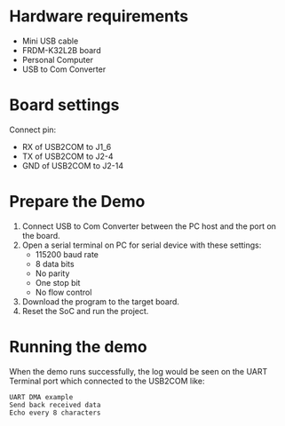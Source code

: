 Hardware requirements
===================
- Mini USB cable
- FRDM-K32L2B board
- Personal Computer
- USB to Com Converter

Board settings
============
Connect pin:
- RX of USB2COM to J1_6
- TX of USB2COM to J2-4
- GND of USB2COM to J2-14

Prepare the Demo
===============
1.  Connect USB to Com Converter between the PC host and the port on the board.
2.  Open a serial terminal on PC for serial device with these settings:
    - 115200 baud rate
    - 8 data bits
    - No parity
    - One stop bit
    - No flow control
3.  Download the program to the target board.
4.  Reset the SoC and run the project.

Running the demo
===============
When the demo runs successfully, the log would be seen on the UART Terminal port which connected to the USB2COM like:

~~~~~~~~~~~~~~~~~~~~~~~~~~~
UART DMA example
Send back received data
Echo every 8 characters
~~~~~~~~~~~~~~~~~~~~~~~~~~~
